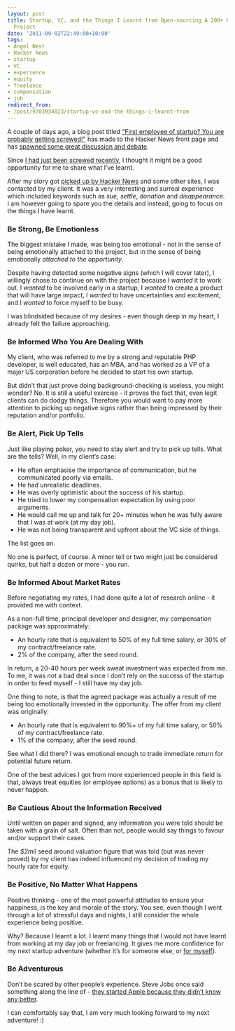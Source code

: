 ```yaml
---
layout: post
title: Startup, VC, and the Things I Learnt from Open-sourcing A 200+ Hour Client
  Project
date: '2011-09-02T22:49:00+10:00'
tags:
- Angel Nest
- Hacker News
- startup
- VC
- experience
- equity
- freelance
- compensation
- job
redirect_from:
- /post/9703934823/startup-vc-and-the-things-i-learnt-from
---
```

A couple of days ago, a blog post titled ["First employee of startup? You are probably getting screwed!"](http://blog.itlater.com/first-employee-of-startup-you-are-probably-getting-screwed/) has made to the Hacker News front page and has [spawned some great discussion and debate](http://news.ycombinator.com/item?id=2949323).

Since [I had just been screwed recently](/blog/2011-08-17-open-sourcing-a-200-hour-project-the-story/), I thought it might be a good opportunity for me to share what I’ve learnt.

After my story got [picked up by Hacker News](http://news.ycombinator.com/item?id=2891907) and some other sites, I was contacted by my client. It was a very interesting and surreal experience which included keywords such as _sue_, _settle_, _donation_ and _disappearance_. I am however going to spare you the details and instead, going to focus on the things I have learnt.

### Be Strong, Be Emotionless

The biggest mistake I made, was being too emotional - not in the sense of being emotionally attached to the project, but in the sense of being emotionally _attached to the opportunity_.

Despite having detected some negative signs (which I will cover later), I willingly chose to continue on with the project because I _wanted_ it to work out. I _wanted_ to be involved early in a startup, I _wanted_ to create a product that will have large impact, I _wanted_ to have uncertainties and excitement, and I _wanted_ to force myself to be busy.

I was blindsided because of my desires - even though deep in my heart, I already felt the failure approaching.

### Be Informed Who You Are Dealing With

My client, who was referred to me by a strong and reputable PHP developer, is well educated, has an MBA, and has worked as a VP of a major US corporation before he decided to start his own startup.

But didn’t that just prove doing background-checking is useless, you might wonder? No. It is still a useful exercise - it proves the fact that, even legit clients can do dodgy things. Therefore you would want to pay more attention to picking up negative signs rather than being impressed by their reputation and/or portfolio.

### Be Alert, Pick Up Tells

Just like playing poker, you need to stay alert and try to pick up tells. What are the tells? Well, in my client’s case:

- He often emphasise the importance of communication, but he communicated poorly via emails.
- He had unrealistic deadlines.
- He was overly optimistic about the success of his startup.
- He tried to lower my compensation expectation by using poor arguments.
- He would call me up and talk for 20+ minutes when he was fully aware that I was at work (at my day job).
- He was not being transparent and upfront about the VC side of things.

The list goes on.

No one is perfect, of course. A minor tell or two might just be considered quirks, but half a dozen or more - you run.

### Be Informed About Market Rates

Before negotiating my rates, I had done quite a lot of research online - it provided me with context.

As a non-full time, principal developer and designer, my compensation package was approximately:

- An hourly rate that is equivalent to 50% of my full time salary, or 30% of my contract/freelance rate.
- 2% of the company, after the seed round.

In return, a 20-40 hours per week sweat investment was expected from me. To me, it was not a bad deal since I don’t rely on the success of the startup in order to feed myself - I still have my day job.

One thing to note, is that the agreed package was actually a result of me being too emotionally invested in the opportunity. The offer from my client was originally:

- An hourly rate that is equivalent to 90%+ of my full time salary, or 50% of my contract/freelance rate.
- 1% of the company, after the seed round.

See what I did there? I was emotional enough to trade immediate return for potential future return.

One of the best advices I got from more experienced people in this field is that, always treat equities (or employee options) as a bonus that is likely to never happen.

### Be Cautious About the Information Received

Until written on paper and signed, any information you were told should be taken with a grain of salt. Often than not, people would say things to favour and/or support their cases.

The _$2mil_ seed around valuation figure that was told (but was never proved) by my client has indeed influenced my decision of trading my hourly rate for equity.

### Be Positive, No Matter What Happens

Positive thinking - one of the most powerful attitudes to ensure your happiness, is the key and morale of the story. You see, even though I went through a lot of stressful days and nights, I still consider the whole experience being positive.

Why? Because I learnt a lot. I learnt many things that I would not have learnt from working at my day job or freelancing. It gives me more confidence for my next startup adventure (whether it’s for someone else, or [for myself](http://wuit.com/)).

### Be Adventurous

Don’t be scared by other people’s experience. Steve Jobs once said something along the line of - [they started Apple because they didn’t know any better](http://youtu.be/3LEXae1j6EY?t=28m50s).

I can comfortably say that, I am very much looking forward to my next adventure! :)

